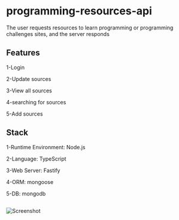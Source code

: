 # programming-resources-api
The user requests resources to learn programming or programming challenges sites, and the server responds

## Features
1-Login 

2-Update sources

3-View all sources

4-searching for sources

5-Add sources

## Stack

1-Runtime Environment: Node.js

2-Language: TypeScript

3-Web Server: Fastify

4-ORM: mongoose 

5-DB: mongodb





## 


![Screenshot ](https://user-images.githubusercontent.com/102235744/174725403-75f11194-f3f0-49e4-975f-d2f3072526e8.png)

